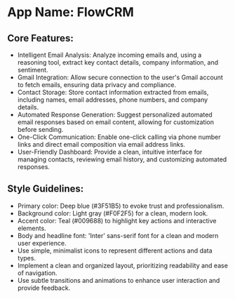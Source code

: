 # **App Name**: FlowCRM

## Core Features:

- Intelligent Email Analysis: Analyze incoming emails and, using a reasoning tool, extract key contact details, company information, and sentiment.
- Gmail Integration: Allow secure connection to the user's Gmail account to fetch emails, ensuring data privacy and compliance.
- Contact Storage: Store contact information extracted from emails, including names, email addresses, phone numbers, and company details.
- Automated Response Generation: Suggest personalized automated email responses based on email content, allowing for customization before sending.
- One-Click Communication: Enable one-click calling via phone number links and direct email composition via email address links.
- User-Friendly Dashboard: Provide a clean, intuitive interface for managing contacts, reviewing email history, and customizing automated responses.

## Style Guidelines:

- Primary color: Deep blue (#3F51B5) to evoke trust and professionalism.
- Background color: Light gray (#F0F2F5) for a clean, modern look.
- Accent color: Teal (#009688) to highlight key actions and interactive elements.
- Body and headline font: 'Inter' sans-serif font for a clean and modern user experience.
- Use simple, minimalist icons to represent different actions and data types.
- Implement a clean and organized layout, prioritizing readability and ease of navigation.
- Use subtle transitions and animations to enhance user interaction and provide feedback.